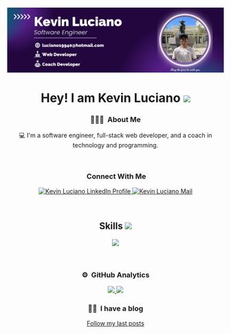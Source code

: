 <p align="center">
  <img alt="Kevin Luciano - Web Developer" src="https://raw.githubusercontent.com/kalg12/kalg12/refs/heads/main/KevinLucianoWebDeveloper.png">
</p>

<h1 align="center">Hey! I am Kevin Luciano <img src="https://raw.githubusercontent.com/MartinHeinz/MartinHeinz/master/wave.gif" width="40px"></h1>

<div align="center">

### 👨🏼‍💻 &nbsp;About Me

💻 I'm a software engineer, full-stack web developer, and a coach in technology and programming.

<br/>

### &nbsp;Connect With Me

<p align="center">
  <a href="https://www.linkedin.com/in/kalg12/" target="_blank">
    <img src="https://skillicons.dev/icons?i=linkedin" alt="Kevin Luciano LinkedIn Profile" />
  </a>
    <a href="mailto:luciano19940@hotmail.com" target="_blank">
    <img src="https://skillicons.dev/icons?i=gmail" alt="Kevin Luciano Mail" />
  </a>
</p>

<br/>

<h2>Skills <img src="https://media2.giphy.com/media/QssGEmpkyEOhBCb7e1/giphy.gif?cid=ecf05e47a0n3gi1bfqntqmob8g9aid1oyj2wr3ds3mg700bl&rid=giphy.gif" width="32px"></h2>

<p align="center">
  <a href="https://skillicons.dev">
    <img src="https://skillicons.dev/icons?i=html,css,bootstrap,tailwind,typescript,js,nodejs,express,react,nextjs,redux,vue,astro,php,wordpress,mysql,mongodb,firebase,c,py,java,prisma,git,github,docker,vscode,postman,vercel,netlify," />
  </a>
</p>

<br/>

### ⚙️ &nbsp;GitHub Analytics

<p align="center">
  <a href="https://github.com/sergiecode">
    <img height="180em" src="https://github-readme-stats-eight-theta.vercel.app/api?username=kalg12&show_icons=true&theme=algolia&include_all_commits=true&count_private=true">
    <img height="180em" src="https://github-readme-stats-eight-theta.vercel.app/api/top-langs/?username=kalg12&layout=compact&langs_count=8&theme=algolia">
  </a>
</p>

### 👨‍💻 &nbsp;I have a blog
<p align="center">
  <a href="https://kalg12.hashnode.dev">
    Follow my last posts
  </a>
</p>



</div>

